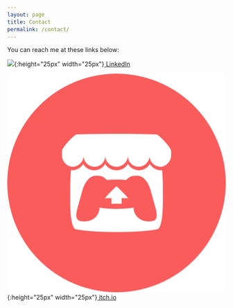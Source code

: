 ```yaml
---
layout: page
title: Contact
permalink: /contact/
---
```

You can reach me at these links below:

![](/assets/linkedInLogo.ico){:height="25px" width="25px"}[ LinkedIn](https://www.linkedin.com/in/alquinn2/)

![](/assets/itchLogo.png){:height="25px" width="25px"}[ itch.io](https://eightbyfour.itch.io)